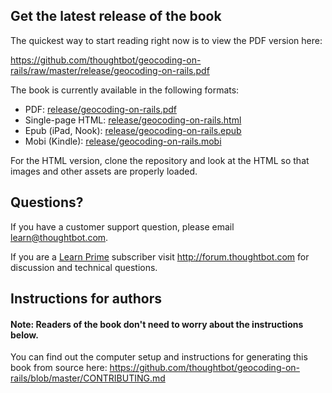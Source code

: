 ## Get the latest release of the book

The quickest way to start reading right now is to view the PDF version here:

<https://github.com/thoughtbot/geocoding-on-rails/raw/master/release/geocoding-on-rails.pdf>

The book is currently available in the following formats:

* PDF: [release/geocoding-on-rails.pdf](https://github.com/thoughtbot/geocoding-on-rails/raw/master/release/geocoding-on-rails.pdf)
* Single-page HTML: [release/geocoding-on-rails.html](https://github.com/thoughtbot/geocoding-on-rails/raw/master/release/geocoding-on-rails.html)
* Epub (iPad, Nook): [release/geocoding-on-rails.epub](https://github.com/thoughtbot/geocoding-on-rails/raw/master/release/geocoding-on-rails.epub)
* Mobi (Kindle): [release/geocoding-on-rails.mobi](https://github.com/thoughtbot/geocoding-on-rails/raw/master/release/geocoding-on-rails.mobi)

For the HTML version, clone the repository and look at the HTML so that images
and other assets are properly loaded.

## Questions?

If you have a customer support question, please email <learn@thoughtbot.com>.

If you are a [Learn Prime](https://learn.thoughtbot.com/prime)
subscriber visit <http://forum.thoughtbot.com> for discussion and technical
questions.

## Instructions for authors

#### Note: Readers of the book don't need to worry about the instructions below.

You can find out the computer setup and instructions for generating this book from source here:
<https://github.com/thoughtbot/geocoding-on-rails/blob/master/CONTRIBUTING.md>
